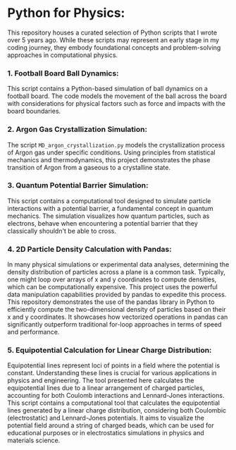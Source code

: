 # Python for Physics: 

This repository houses a curated selection of Python scripts that I wrote over 5 years ago. While these scripts may represent an early stage in my coding journey, they embody foundational concepts and problem-solving approaches in computational physics. 

### 1. Football Board Ball Dynamics:
This script contains a Python-based simulation of ball dynamics on a football board. The code models the movement of the ball across the board with considerations for physical factors such as force and impacts with the board boundaries.

### 2. Argon Gas Crystallization Simulation:
The script `MD_argon_crystallization.py` models the crystallization process of Argon gas under specific conditions. Using principles from statistical mechanics and thermodynamics, this project demonstrates the phase transition of Argon from a gaseous to a crystalline state.

### 3. Quantum Potential Barrier Simulation:
This script contains a computational tool designed to simulate particle interactions with a potential barrier, a fundamental concept in quantum mechanics. The simulation visualizes how quantum particles, such as electrons, behave when encountering a potential barrier that they classically shouldn't be able to cross.

### 4. 2D Particle Density Calculation with Pandas:
In many physical simulations or experimental data analyses, determining the density distribution of particles across a plane is a common task. Typically, one might loop over arrays of x and y coordinates to compute densities, which can be computationally expensive. This project uses the powerful data manipulation capabilities provided by pandas to expedite this process.
This repository demonstrates the use of the pandas library in Python to efficiently compute the two-dimensional density of particles based on their x and y coordinates. It showcases how vectorized operations in pandas can significantly outperform traditional for-loop approaches in terms of speed and performance.

### 5. Equipotential Calculation for Linear Charge Distribution:
Equipotential lines represent loci of points in a field where the potential is constant. Understanding these lines is crucial for various applications in physics and engineering. The tool presented here calculates the equipotential lines due to a linear arrangement of charged particles, accounting for both Coulomb interactions and Lennard-Jones interactions.
This script contains a computational tool that calculates the equipotential lines generated by a linear charge distribution, considering both Coulombic (electrostatic) and Lennard-Jones potentials. It aims to visualize the potential field around a string of charged beads, which can be used for educational purposes or in electrostatics simulations in physics and materials science.
